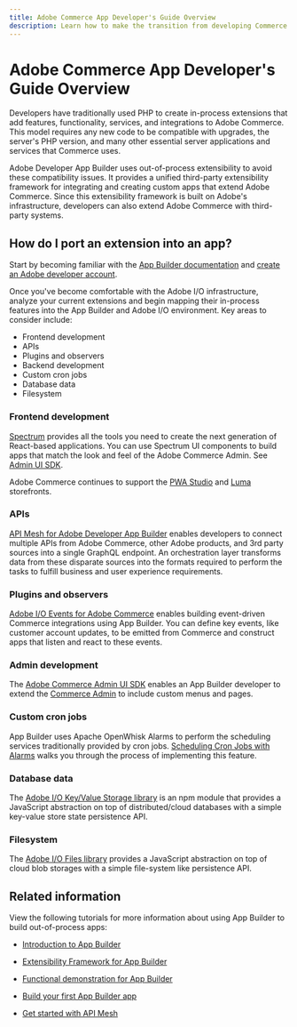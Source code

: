 ```yaml
---
title: Adobe Commerce App Developer's Guide Overview
description: Learn how to make the transition from developing Commerce PHP extensions to developing Out-of-Process apps.
---
```


# Adobe Commerce App Developer's Guide Overview

Developers have traditionally used PHP to create in-process extensions that add features, functionality, services, and integrations to Adobe Commerce. This model requires any new code to be compatible with upgrades, the server's PHP version, and many other essential server applications and services that Commerce uses.

Adobe Developer App Builder uses out-of-process extensibility to avoid these compatibility issues. It provides a unified third-party extensibility framework for integrating and creating custom apps that extend Adobe Commerce. Since this extensibility framework is built on Adobe's infrastructure, developers can also extend Adobe Commerce with third-party systems.

## How do I port an extension into an app?

Start by becoming familiar with the [App Builder documentation](https://developer.adobe.com/app-builder/docs/overview/) and [create an Adobe developer account](https://developer.adobe.com/app-builder/docs/overview/getting_access/).

Once you've become comfortable with the Adobe I/O infrastructure, analyze  your current extensions and begin mapping their in-process features into the App Builder and Adobe I/O environment. Key areas to consider include:

*  Frontend development
*  APIs
*  Plugins and observers
*  Backend development
*  Custom cron jobs
*  Database data
*  Filesystem

### Frontend development

[Spectrum](https://spectrum.adobe.com/page/principles/) provides all the tools you need to create the next generation of React-based applications. You can use Spectrum UI components to build apps that match the look and feel of the Adobe Commerce Admin. See [Admin UI SDK](#admin-development).

<InlineAlert variant="info" slots="text"/>

Adobe Commerce continues to support the [PWA Studio](https://developer.adobe.com/commerce/pwa-studio/) and [Luma](https://developer.adobe.com/commerce/frontend-core/) storefronts.

### APIs

[API Mesh for Adobe Developer App Builder](https://developer.adobe.com/graphql-mesh-gateway/) enables developers to connect multiple APIs from Adobe Commerce, other Adobe products, and 3rd party sources into a single GraphQL endpoint. An orchestration layer transforms data from these disparate sources into the formats required to perform the tasks to fulfill business and user experience requirements.

### Plugins and observers

[Adobe I/O Events for Adobe Commerce](../events/index.md) enables building event-driven Commerce integrations using App Builder. You can define key events, like customer account updates, to be emitted from Commerce and construct apps that listen and react to these events.

### Admin development

The [Adobe Commerce Admin UI SDK](../admin-ui-sdk/index.md) enables an App Builder developer to extend the [Commerce Admin](https://experienceleague.adobe.com/docs/commerce-admin/start/admin/admin.html) to include custom menus and pages.

### Custom cron jobs

App Builder uses Apache OpenWhisk Alarms to perform the scheduling services traditionally provided by cron jobs. [Scheduling Cron Jobs with Alarms](https://developer.adobe.com/app-builder/docs/resources/cron-jobs/) walks you through the process of implementing this feature.

### Database data

The [Adobe I/O Key/Value Storage library](https://github.com/adobe/aio-lib-state) is an npm module that provides a JavaScript abstraction on top of distributed/cloud databases with a simple key-value store state persistence API.

### Filesystem

The [Adobe I/O Files library](https://github.com/adobe/aio-lib-state) provides a JavaScript abstraction on top of cloud blob storages with a simple file-system like persistence API.

## Related information

View the following tutorials for more information about using App Builder to build out-of-process apps:

*  [Introduction to App Builder](https://experienceleague.adobe.com/docs/commerce-learn/tutorials/adobe-developer-app-builder/introduction-to-app-builder.html)

*  [Extensibility Framework for App Builder](https://experienceleague.adobe.com/docs/commerce-learn/tutorials/adobe-developer-app-builder/extensibility-framework-commerce-eventing.html)

*  [Functional demonstration for App Builder](https://experienceleague.adobe.com/docs/commerce-learn/tutorials/adobe-developer-app-builder/app-builder-functional-demonstration.html)

*  [Build your first App Builder app](https://experienceleague.adobe.com/docs/commerce-learn/tutorials/adobe-developer-app-builder/first-app/overview.html)

*  [Get started with API Mesh](https://experienceleague.adobe.com/docs/commerce-learn/tutorials/adobe-developer-app-builder/api-mesh/getting-started-api-mesh.html)
